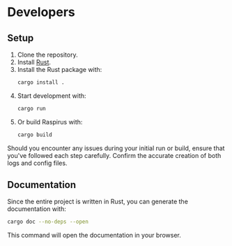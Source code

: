 # Developers

## Setup

1. Clone the repository.
2. Install [Rust](https://www.rust-lang.org/tools/install).
3. Install the Rust package with:
    ```sh
    cargo install .
    ```
4. Start development with:
    ```sh
    cargo run
    ```
5. Or build Raspirus with:
    ```sh
    cargo build
    ```

Should you encounter any issues during your initial run or build, ensure that you've followed each step carefully. Confirm the accurate creation of both logs and config files.

## Documentation

Since the entire project is written in Rust, you can generate the documentation with:
```sh
cargo doc --no-deps --open
```

This command will open the documentation in your browser.